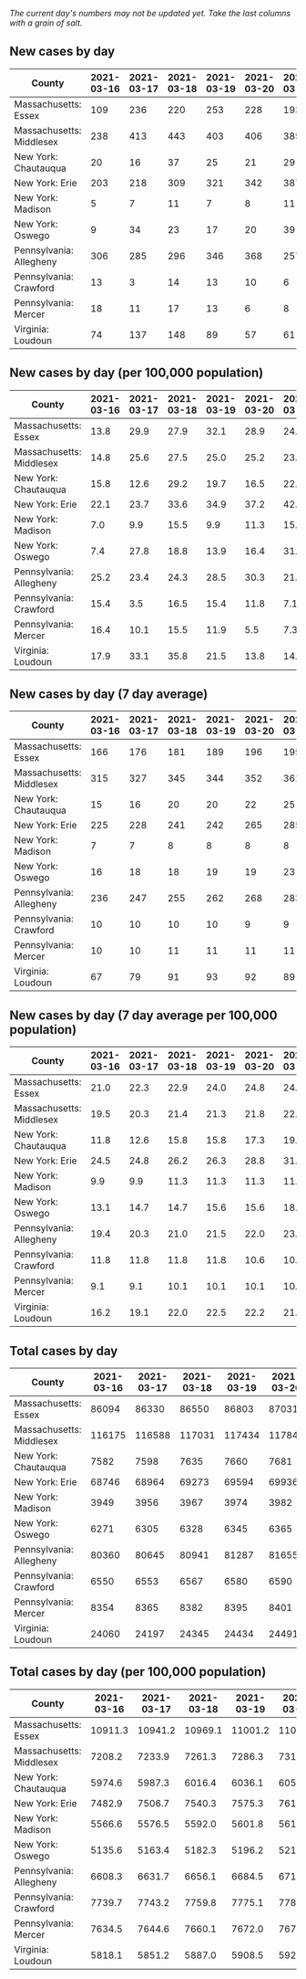 _The current day's numbers may not be updated yet. Take the last columns with a grain of salt._
## New cases by day

| County | 2021-03-16 | 2021-03-17 | 2021-03-18 | 2021-03-19 | 2021-03-20 | 2021-03-21 | 2021-03-22 |
| --- | --- | --- | --- | --- | --- | --- | --- |
| Massachusetts: Essex | 109 | 236 | 220 | 253 | 228 | 193 |  |
| Massachusetts: Middlesex | 238 | 413 | 443 | 403 | 406 | 385 |  |
| New York: Chautauqua | 20 | 16 | 37 | 25 | 21 | 29 |  |
| New York: Erie | 203 | 218 | 309 | 321 | 342 | 387 |  |
| New York: Madison | 5 | 7 | 11 | 7 | 8 | 11 |  |
| New York: Oswego | 9 | 34 | 23 | 17 | 20 | 39 |  |
| Pennsylvania: Allegheny | 306 | 285 | 296 | 346 | 368 | 257 |  |
| Pennsylvania: Crawford | 13 | 3 | 14 | 13 | 10 | 6 |  |
| Pennsylvania: Mercer | 18 | 11 | 17 | 13 | 6 | 8 |  |
| Virginia: Loudoun | 74 | 137 | 148 | 89 | 57 | 61 |  |

## New cases by day (per 100,000 population)

| County | 2021-03-16 | 2021-03-17 | 2021-03-18 | 2021-03-19 | 2021-03-20 | 2021-03-21 | 2021-03-22 |
| --- | --- | --- | --- | --- | --- | --- | --- |
| Massachusetts: Essex | 13.8 | 29.9 | 27.9 | 32.1 | 28.9 | 24.5 |  |
| Massachusetts: Middlesex | 14.8 | 25.6 | 27.5 | 25.0 | 25.2 | 23.9 |  |
| New York: Chautauqua | 15.8 | 12.6 | 29.2 | 19.7 | 16.5 | 22.9 |  |
| New York: Erie | 22.1 | 23.7 | 33.6 | 34.9 | 37.2 | 42.1 |  |
| New York: Madison | 7.0 | 9.9 | 15.5 | 9.9 | 11.3 | 15.5 |  |
| New York: Oswego | 7.4 | 27.8 | 18.8 | 13.9 | 16.4 | 31.9 |  |
| Pennsylvania: Allegheny | 25.2 | 23.4 | 24.3 | 28.5 | 30.3 | 21.1 |  |
| Pennsylvania: Crawford | 15.4 | 3.5 | 16.5 | 15.4 | 11.8 | 7.1 |  |
| Pennsylvania: Mercer | 16.4 | 10.1 | 15.5 | 11.9 | 5.5 | 7.3 |  |
| Virginia: Loudoun | 17.9 | 33.1 | 35.8 | 21.5 | 13.8 | 14.8 |  |

## New cases by day (7 day average)

| County | 2021-03-16 | 2021-03-17 | 2021-03-18 | 2021-03-19 | 2021-03-20 | 2021-03-21 | 2021-03-22 |
| --- | --- | --- | --- | --- | --- | --- | --- |
| Massachusetts: Essex | 166 | 176 | 181 | 189 | 196 | 195 |  |
| Massachusetts: Middlesex | 315 | 327 | 345 | 344 | 352 | 361 |  |
| New York: Chautauqua | 15 | 16 | 20 | 20 | 22 | 25 |  |
| New York: Erie | 225 | 228 | 241 | 242 | 265 | 285 |  |
| New York: Madison | 7 | 7 | 8 | 8 | 8 | 8 |  |
| New York: Oswego | 16 | 18 | 18 | 19 | 19 | 23 |  |
| Pennsylvania: Allegheny | 236 | 247 | 255 | 262 | 268 | 283 |  |
| Pennsylvania: Crawford | 10 | 10 | 10 | 10 | 9 | 9 |  |
| Pennsylvania: Mercer | 10 | 10 | 11 | 11 | 11 | 11 |  |
| Virginia: Loudoun | 67 | 79 | 91 | 93 | 92 | 89 |  |

## New cases by day (7 day average per 100,000 population)

| County | 2021-03-16 | 2021-03-17 | 2021-03-18 | 2021-03-19 | 2021-03-20 | 2021-03-21 | 2021-03-22 |
| --- | --- | --- | --- | --- | --- | --- | --- |
| Massachusetts: Essex | 21.0 | 22.3 | 22.9 | 24.0 | 24.8 | 24.7 |  |
| Massachusetts: Middlesex | 19.5 | 20.3 | 21.4 | 21.3 | 21.8 | 22.4 |  |
| New York: Chautauqua | 11.8 | 12.6 | 15.8 | 15.8 | 17.3 | 19.7 |  |
| New York: Erie | 24.5 | 24.8 | 26.2 | 26.3 | 28.8 | 31.0 |  |
| New York: Madison | 9.9 | 9.9 | 11.3 | 11.3 | 11.3 | 11.3 |  |
| New York: Oswego | 13.1 | 14.7 | 14.7 | 15.6 | 15.6 | 18.8 |  |
| Pennsylvania: Allegheny | 19.4 | 20.3 | 21.0 | 21.5 | 22.0 | 23.3 |  |
| Pennsylvania: Crawford | 11.8 | 11.8 | 11.8 | 11.8 | 10.6 | 10.6 |  |
| Pennsylvania: Mercer | 9.1 | 9.1 | 10.1 | 10.1 | 10.1 | 10.1 |  |
| Virginia: Loudoun | 16.2 | 19.1 | 22.0 | 22.5 | 22.2 | 21.5 |  |

## Total cases by day

| County | 2021-03-16 | 2021-03-17 | 2021-03-18 | 2021-03-19 | 2021-03-20 | 2021-03-21 | 2021-03-22 |
| --- | --- | --- | --- | --- | --- | --- | --- |
| Massachusetts: Essex | 86094 | 86330 | 86550 | 86803 | 87031 | 87224 |  |
| Massachusetts: Middlesex | 116175 | 116588 | 117031 | 117434 | 117840 | 118225 |  |
| New York: Chautauqua | 7582 | 7598 | 7635 | 7660 | 7681 | 7710 |  |
| New York: Erie | 68746 | 68964 | 69273 | 69594 | 69936 | 70323 |  |
| New York: Madison | 3949 | 3956 | 3967 | 3974 | 3982 | 3993 |  |
| New York: Oswego | 6271 | 6305 | 6328 | 6345 | 6365 | 6404 |  |
| Pennsylvania: Allegheny | 80360 | 80645 | 80941 | 81287 | 81655 | 81912 |  |
| Pennsylvania: Crawford | 6550 | 6553 | 6567 | 6580 | 6590 | 6596 |  |
| Pennsylvania: Mercer | 8354 | 8365 | 8382 | 8395 | 8401 | 8409 |  |
| Virginia: Loudoun | 24060 | 24197 | 24345 | 24434 | 24491 | 24552 |  |

## Total cases by day (per 100,000 population)

| County | 2021-03-16 | 2021-03-17 | 2021-03-18 | 2021-03-19 | 2021-03-20 | 2021-03-21 | 2021-03-22 |
| --- | --- | --- | --- | --- | --- | --- | --- |
| Massachusetts: Essex | 10911.3 | 10941.2 | 10969.1 | 11001.2 | 11030.1 | 11054.5 |  |
| Massachusetts: Middlesex | 7208.2 | 7233.9 | 7261.3 | 7286.3 | 7311.5 | 7335.4 |  |
| New York: Chautauqua | 5974.6 | 5987.3 | 6016.4 | 6036.1 | 6052.7 | 6075.5 |  |
| New York: Erie | 7482.9 | 7506.7 | 7540.3 | 7575.3 | 7612.5 | 7654.6 |  |
| New York: Madison | 5566.6 | 5576.5 | 5592.0 | 5601.8 | 5613.1 | 5628.6 |  |
| New York: Oswego | 5135.6 | 5163.4 | 5182.3 | 5196.2 | 5212.6 | 5244.5 |  |
| Pennsylvania: Allegheny | 6608.3 | 6631.7 | 6656.1 | 6684.5 | 6714.8 | 6735.9 |  |
| Pennsylvania: Crawford | 7739.7 | 7743.2 | 7759.8 | 7775.1 | 7786.9 | 7794.0 |  |
| Pennsylvania: Mercer | 7634.5 | 7644.6 | 7660.1 | 7672.0 | 7677.5 | 7684.8 |  |
| Virginia: Loudoun | 5818.1 | 5851.2 | 5887.0 | 5908.5 | 5922.3 | 5937.0 |  |

